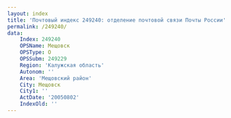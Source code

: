 ```yaml
---
layout: index
title: 'Почтовый индекс 249240: отделение почтовой связи Почты России'
permalink: /249240/
data:
    Index: 249240
    OPSName: Мещовск
    OPSType: О
    OPSSubm: 249229
    Region: 'Калужская область'
    Autonom: ''
    Area: 'Мещовский район'
    City: Мещовск
    City1: ''
    ActDate: '20050802'
    IndexOld: ''
---
```

